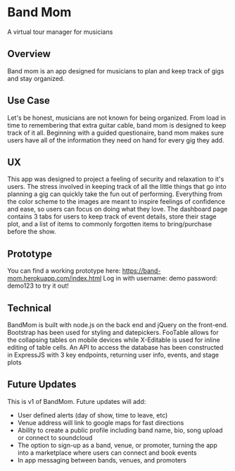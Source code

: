 # Band Mom
A virtual tour manager for musicians

## Overview
Band mom is an app designed for musicians to plan and keep track of gigs and stay organized.

## Use Case
Let's be honest, musicians are not known for being organized. From load in time to remembering that extra guitar cable, band mom is designed to keep track of it all. Beginning with a guided questionaire, band mom makes sure users have all of the information they need on hand for every gig they add.

## UX


This app was designed to project a feeling of security and relaxation to it's users. The stress involved in keeping track of all the little things that go into planning a gig can quickly take the fun out of performing. Everything from the color scheme to the images are meant to inspire feelings of confidence and ease, so users can focus on doing what they love.
The dashboard page contains 3 tabs for users to keep track of event details, store their stage plot, and a list of items to commonly forgotten items to bring/purchase before the show. 

## Prototype
You can find a working prototype here: https://band-mom.herokuapp.com/index.html
Log in with username: demo password: demo123 to try it out!

## Technical
BandMom is built with node.js on the back end and jQuery on the front-end. Bootstrap has been used for styling and datepickers. FooTable allows for the collapsing tables on mobile devices while X-Editable is used for inline editing of table cells.
An API to access the database has been constructed in ExpressJS with 3 key endpoints, returning user info, events, and stage plots

## Future Updates
This is v1 of BandMom. Future updates will add:

  * User defined alerts (day of show, time to leave, etc)
  * Venue address will link to google maps for fast directions
  * Ability to create a public profile including band name, bio, song upload or connect to soundcloud
  * The option to sign-up as a band, venue, or promoter, turning the app into a marketplace where users can connect and book events
  * In app messaging between bands, venues, and promoters
